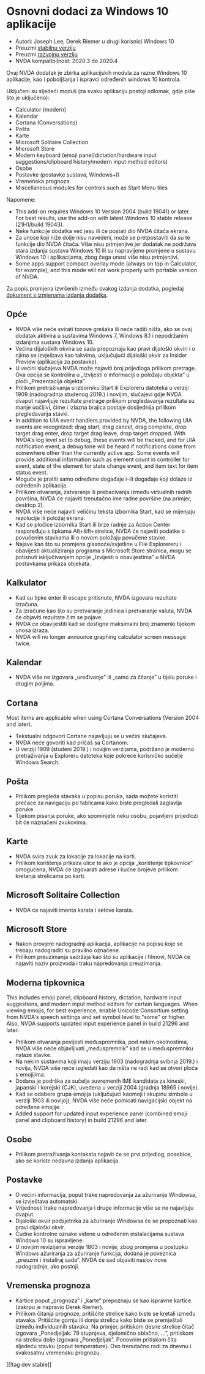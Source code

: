 # Osnovni dodaci za Windows 10 aplikacije #

* Autori: Joseph Lee, Derek Riemer u drugi korisnici Windows 10
* Preuzmi [stabilnu verziju][1]
* Preuzmi [razvojnu verziju][2]
* NVDA kompatibilnost: 2020.3 do 2020.4

Ovaj NVDA dodatak je zbirka aplikacijskih modula za razne Windows 10
aplikacije, kao i poboljšanja i ispravci određenih windows 10 kontrola.

Uključeni su sljedeći moduli (za svaku aplikaciju postoji odlomak, gdje piše
što je uključeno):

* Calculator (modern)
* Kalendar
* Cortana (Conversations)
* Pošta
* Karte
* Microsoft Solitaire Collection
* Microsoft Store
* Modern keyboard (emoji panel/dictation/hardware input
  suggestions/clipboard history/modern input method editors)
* Osobe
* Postavke (postavke sustava, Windows+I)
* Vremenska prognoza
* Miscellaneous modules for controls such as Start Menu tiles

Napomene:

* This add-on requires Windows 10 Version 2004 (build 19041) or later. For
  best results, use the add-on with latest Windows 10 stable release
  (21H1/build 19043).
* Neke funkcije dodatka već jesu ili će postati dio NVDA čitača ekrana.
* Za unose koji niže dolje nisu navedeni, može se pretpostaviti da su te
  funkcije dio NVDA čitača. Više nisu primjenjive jer dodatak ne podržava
  stara izdanja sustava Windows 10 ili su napravljene promjene u sustavu
  Windows 10 i aplikacijama, zbog čega unosi više nisu primjenjivi.
* Some apps support compact overlay mode (always on top in Calculator, for
  example), and this mode will not work properly with portable version of
  NVDA.

Za popis promjena izvršenih između svakog izdanja dodatka, pogledaj
[dokument s izmjenama izdanja dodatka][3].

## Opće

* NVDA više neće svirati tonove grešaka ili neće raditi ništa, ako se ovaj
  dodatak aktivira u sustavima Windows 7, Windows 8.1 i nepodržanim
  izdanjima sustava Windows 10.
* Većina dijaloških okvira se sada prepoznaju kao pravi dijaloški okviri i o
  njima se izvještava kao takvima, uključujući dijaloški okvir za Insider
  Preview (aplikacija za postavke).
* U većini slučajeva NVDA može najaviti broj prijedloga prilikom
  pretrage. Ova opcija se kontrolira u „Izvijesti o informaciji o položaju
  objekta” u ploči „Prezentacija objekta”.
* Prilikom pretraživanja u izborniku Start ili Exploreru datoteka u verziji
  1909 (nadogradnja studenog 2019.) i novijim, slučajevi gdje NVDA dvaput
  najavljuje rezultate pretrage prilikom pregledavanja rezultata su manje
  uočljivi, čime i izlazna brajica postaje dosljednija prilikom
  pregledavanja stavki.
* In addition to UIA event handlers provided by NVDA, the following UIA
  events are recognized: drag start, drag cancel, drag complete, drop target
  drag enter, drop target drag leave, drop target dropped. With NVDA's log
  level set to debug, these events will be tracked, and for UIA notification
  event, a debug tone will be heard if notifications come from somewhere
  other than the currently active app. Some events will provide additional
  information such as element count in controller for event, state of the
  element for state change event, and item text for item status event.
* Moguće je pratiti samo određene događaje i-ili događaje koji dolaze iz
  određenih aplikacija.
* Prilikom otvaranja, zatvaranja ili prebacivanja između virtualnih radnih
  površina, NVDA će najaviti trenutačno ime radne površine (na primjer,
  desktop 2).
* NVDA više neće najaviti veličinu teksta izbornika Start, kad se mijenjaju
  rezolucije ili položaj ekrana.
* Kad se pločice izbornika Start ili brze radnje za Action Center
  raspoređuju s tipkama Alt+šift+strelice, NVDA će najaviti podatke o
  povučenim stavkama ili o novom položaju povučene stavke.
* Najave kao što su promjena glasnoće/svjetline u File Explorereru i
  obavijesti aktualiziranja programa s Microsoft Store stranica, mogu se
  potisnuti isključivanjem opcije „Izvijesti o obavijestima” u NVDA
  postavkama prikaza objekata.

## Kalkulator

* Kad su tipke enter ili escape pritisnute, NVDA izgovara rezultate
  izračuna.
* Za izračune kao što su pretvaranje jedinica i pretvaranje valuta, NVDA će
  objaviti rezultate čim se pojave.
* NVDA će obavijestiti kad se dostigne maksimalni broj znamenki tijekom
  unosa izraza.
* NVDA will no longer announce graphing calculator screen message twice.

## Kalendar

* NVDA više ne izgovara „uređivanje” ili „samo za čitanje” u tijelu poruke i
  drugim poljima.

## Cortana

Most items are applicable when using Cortana Conversations (Version 2004 and
later).

* Tekstualni odgovori Cortane najavljuju se u većini slučajeva.
* NVDA neće govoriti kad pričaš sa Cortanom.
* U verziji 1909 (studeni 2019.) i novijim verzijama, podržano je moderno
  pretraživanja u Exploreru datoteka koje pokreće korisničko sučelje Windows
  Search.

## Pošta

* Prilikom pregleda stavaka u popisu poruka, sada možete koristiti prečace
  za navigaciju po tablicama kako biste pregledali zaglavlja poruke.
* Tijekom pisanja poruke, ako spominjete neku osobu, pojavljeni prijedlozi
  bit će naznačeni zvukovima.

## Karte

* NVDA svira zvuk za lokacije za lokacije na karti.
* Prilikom korištenja prikaza ulice te ako je opcija „korištenje tipkovnice”
  omogućena, NVDA će izgovarati adrese i kućne brojeve prilikom kretanja
  strelicama po karti.

## Microsoft Solitaire Collection

* NVDA će najaviti imenta karata i setove karata.

## Microsoft Store

* Nakon provjere nadogradnji aplikacija, aplikacije na popisu koje se
  trebaju nadograditi su pravilno označene.
* Prilikom preuzimanja sadržaja kao što su aplikacije i filmovi, NVDA će
  najaviti naziv proizvoda i traku napredovanja preuzimanja.

## Moderna tipkovnica

This includes emoji panel, clipboard history, dictation, hardware input
suggestions, and modern input method editors for certain languages. When
viewing emojis, for best experience, enable Unicode Consortium setting from
NVDA's speech settings and set symbol level to "some" or higher. Also, NVDA
supports updated input experience panel in build 21296 and later.

* Prilikom otvaranja povijesti međuspremnika, pod nekim okolnostima, NVDA
  više neće objavljivati „međuspremnik” kad se u međuspremniku nalaze
  stavke.
* Na nekim sustavima koji imaju verziju 1903 (nadogradnja svibnja 2019.) i
  noviju, NVDA više neće izgledati kao da ništa ne radi kad se otvori ploča
  s emojijima.
* Dodana je podrška za sučelja suvremenih IME kandidata za kineski, japanski
  i korejski (CJK), uvedena u verziji 2004 (gradnja 18965 i novije).
* Kad se odabere grupa emojija (uključujući kaomoji i skupinu simbola u
  verziji 1903 ili novijoj), NVDA više neće pomicati navigacijski objekt na
  određene emojije.
* Added support for updated input experience panel (combined emoji panel and
  clipboard history) in build 21296 and later.

## Osobe

* Prilikom pretraživanja kontakata najavit će se prvi prijedlog, posebice,
  ako se koriste nedavna izdanja aplikacija.

## Postavke

* O većini informacija, poput trake napredovanja za ažuriranje Windowsa, se
  izvještava automatski.
* Vrijednosti trake napredovanja i druge informacije više se ne najavljuju
  dvaput.
* Dijaloški okvir podsjetnika za ažuriranje Windowsa će se prepoznati kao
  pravi dijaloški okvir.
* Čudne kontrolne oznake viđene u određenim instalacijama sustava Windows 10
  su ispravljene.
* U novijim revizijama verzije 1803 i novije, zbog promjena u postupku
  Windows ažuriranja za ažuriranje funkcija, dodana je poveznica „preuzmi i
  instaliraj sada”. NVDA će sad objaviti naslov nove nadogradnje, ako
  postoji.

## Vremenska prognoza

* Kartice poput „prognoza” i „karte” prepoznaju se kao ispravne kartice
  (zakrpu je napravio Derek Riemer).
* Prilikom čitanja prognoze, pritišćite strelice kako biste se kretali
  između stavaka. Pritišćite gornju ili donju strelicu kako biste se
  premještali između individualnih stavaka. Na primjer, pritiskom desne
  strelice čitač izgovara „Ponedjeljak: 79 stupnjeva, djelomično oblačno,
  …”, pritiskom na strelicu dolje izgovara „Ponedjeljak”. Ponovnim pritiskom
  čita sljedeću stavku (poput temperature). Ovo trenutačno radi za dnevnu i
  svakosatnu vremensku prognozu.

[[!tag dev stable]]

[1]: https://addons.nvda-project.org/files/get.php?file=w10

[2]: https://addons.nvda-project.org/files/get.php?file=w10-dev

[3]: https://github.com/josephsl/wintenapps/wiki/w10changelog
